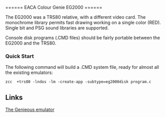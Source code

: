  ======  EACA Colour Genie EG2000 ======

The EG2000 was a TRS80 relative, with a different video card.
The monochrome library permits fast drawing working on a single color (RED).
Single bit and PSG sound libraries are supported.


Console disk programs (.CMD files) should be fairly portable between the EG2000 and the TRS80.





### Quick Start

The following command will build a .CMD system file, ready for almost all the existing emulators:

    zcc  +trs80 -lndos -lm -create-app -subtype=eg2000disk program.c





## Links

[The Genieous emulator](http://gaia.atilia.eu/download/Genieous1.0.2_x64.zip)


